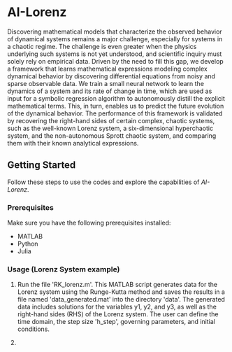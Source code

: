 # AI-Lorenz

Discovering mathematical models that characterize the observed behavior of dynamical systems remains a major challenge, especially for systems in a chaotic regime. The challenge is even greater when the physics underlying such systems is not yet understood, and scientific inquiry must solely rely on empirical data. Driven by the need to fill this gap, we develop a framework that learns mathematical expressions modeling complex dynamical behavior by discovering differential equations from noisy and sparse observable data. We train a small neural network to learn the dynamics of a system and its rate of change in time, which are used as input for a symbolic regression algorithm to autonomously distill the explicit mathematical terms. This, in turn, enables us to predict the future evolution of the dynamical behavior. The performance of this framework is validated by recovering the right-hand sides of certain complex, chaotic systems, such as the well-known Lorenz system, a six-dimensional hyperchaotic system, and the non-autonomous Sprott chaotic system, and comparing them with their known analytical expressions.


## Getting Started

Follow these steps to use the codes and explore the capabilities of *AI-Lorenz*.

### Prerequisites

Make sure you have the following prerequisites installed:

- MATLAB
- Python 
- Julia

### Usage (Lorenz System example)

1. Run the file 'RK_lorenz.m'. This MATLAB script generates data for the Lorenz system using the Runge-Kutta method and saves the results in a file named 'data_generated.mat' into the directory 'data'. The generated data includes solutions for the variables y1, y2, and y3, as well as the right-hand sides (RHS) of the Lorenz system. The user can define the time domain, the step size 'h_step', governing parameters, and initial conditions.
   
2. 







